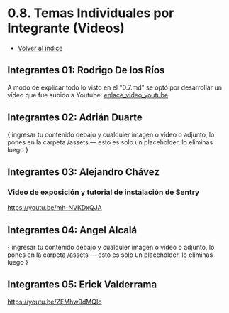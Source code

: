 # 0.8. Temas Individuales por Integrante (Videos)
- [Volver al índice](/0/0.md)

## Integrantes 01: Rodrigo De los Ríos
A modo de explicar todo lo visto en el "0.7.md" se optó por desarrollar un vídeo que fue subido a Youtube:
[enlace_video_youtube](https://youtu.be/91dTBsmaBk4)

## Integrantes 02: Adrián Duarte
{ ingresar tu contenido debajo y cualquier imagen o vídeo o adjunto, lo pones en la carpeta /assets — esto es solo un placeholder, lo eliminas luego }

## Integrantes 03: Alejandro Chávez
### Video de exposición y tutorial de instalación de Sentry
https://youtu.be/mh-NVKDxQJA

## Integrantes 04: Angel Alcalá
{ ingresar tu contenido debajo y cualquier imagen o vídeo o adjunto, lo pones en la carpeta /assets — esto es solo un placeholder, lo eliminas luego }

## Integrantes 05: Erick Valderrama
https://youtu.be/ZEMhw9dMQIo